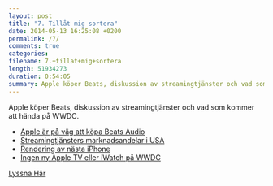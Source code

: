 ```yaml
---
layout: post
title: "7. Tillåt mig sortera"
date: 2014-05-13 16:25:08 +0200
permalink: /7/ 
comments: true
categories: 
filename: 7.+tillat+mig+sortera
length: 51934273
duration: 0:54:05
summary: Apple köper Beats, diskussion av streamingtjänster och vad som kommer att hända på WWDC
---
```

<p>
Apple köper Beats, diskussion av streamingtjänster och vad som kommer
att hända på WWDC.
</p>
<ul>
<li><a href="http://online.wsj.com/news/articles/SB10001424052702303701304579550682787925164">Apple är på väg att köpa Beats Audio</a>

</li>
<li><a href="http://www.macrumors.com/2014/03/11/itunes-radio-third-most-popular-us-music-service/">Streamingtjänsters marknadsandelar i USA</a>

</li>
<li><a href="http://www.macrumors.com/2014/05/10/iphone-6-renders-foxconn-surface/">Rendering av nästa iPhone</a>

</li>
<li><a href="http://recode.net/2014/05/02/codered-no-new-apple-tv-at-wwdc/">Ingen ny Apple TV eller iWatch på WWDC</a>
</li>
</ul>


<p>
<a href="https://s3-eu-west-1.amazonaws.com/www.semikolon.fm/audio/7.+tillat+mig+sortera.mp3">Lyssna Här</a>
</p>
